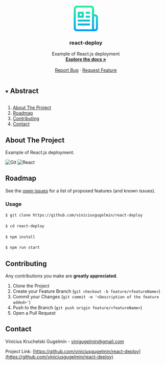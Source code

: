<p align="center">
  <a href="https://github.com/viniciusgugelmin/react-deploy">
    <img src="info/readme.png" alt="readme-logo" width="80" height="80">
  </a>

  <h3 align="center">
    react-deploy
  </h3>
  <p align="center">
    Example of React.js deployment
    <br />
    <a href="https://github.com/viniciusgugelmin/react-deploy"><strong>Explore the docs »</strong></a>
    <br />
    <br />
    <a href="https://github.com/viniciusgugelmin/react-deploy/issues">Report Bug</a>
    ·
    <a href="https://github.com/viniciusgugelmin/react-deploy/issues">Request Feature</a>
  </p>
</p>

<details open="open">
  <summary><h2 style="display: inline-block">Abstract</h2></summary>
  <ol>
    <li>
      <a href="#about-the-project">About The Project</a>
    </li>
    <li><a href="#roadmap">Roadmap</a></li>
    <li><a href="#contributing">Contributing</a></li>
    <li><a href="#contact">Contact</a></li>
  </ol>
</details>

## About The Project

Example of React.js deployment.

![Git](https://img.shields.io/badge/git-%23F05033.svg?style=for-the-badge&logo=git&logoColor=white)
![React](https://img.shields.io/badge/React-20232A?style=for-the-badge&logo=react&logoColor=61DAFB)

## Roadmap

See the [open issues](https://github.com/viniciusgugelmin/react-deploy/issues) for a list of proposed features (and known
issues).

### Usage

```bash
$ git clone https://github.com/viniciusgugelmin/react-deploy

$ cd react-deploy

$ npm install

$ npm run start
```

## Contributing

Any contributions you make are **greatly appreciated**.

1. Clone the Project
2. Create your Feature Branch (`git checkout -b feature/<featureName>`)
3. Commit your Changes (`git commit -m '<Description of the feature added>'`)
4. Push to the Branch (`git push origin feature/<featureName>`)
5. Open a Pull Request

## Contact

Vinícius Kruchelski Gugelmin - vinigugelmin@gmail.com

Project Link: [https://github.com/viniciusgugelmin/react-deploy](https://github.com/viniciusgugelmin/react-deploy)
